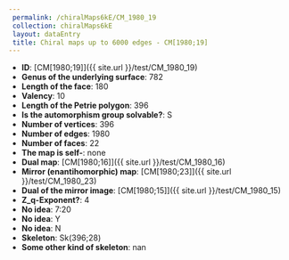 ```yaml
--- 
 permalink: /chiralMaps6kE/CM_1980_19 
 collection: chiralMaps6kE
 layout: dataEntry
 title: Chiral maps up to 6000 edges - CM[1980;19]
---
```


- **ID**: [CM[1980;19]]({{ site.url }}/test/CM_1980_19)
- **Genus of the underlying surface**: 782
- **Length of the face**: 180
- **Valency**: 10
- **Length of the Petrie polygon**: 396
- **Is the automorphism group solvable?**: S
- **Number of vertices**: 396
- **Number of edges**: 1980
- **Number of faces**: 22
- **The map is self-**: none
- **Dual map**: [CM[1980;16]]({{ site.url }}/test/CM_1980_16)
- **Mirror (enantihomorphic) map**: [CM[1980;23]]({{ site.url }}/test/CM_1980_23)
- **Dual of the mirror image**: [CM[1980;15]]({{ site.url }}/test/CM_1980_15)
- **Z_q-Exponent?**: 4
- **No idea**:  7:20
- **No idea**: Y
- **No idea**: N
- **Skeleton**: Sk(396;28)
- **Some other kind of skeleton**: nan
